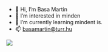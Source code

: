 - 👋 Hi, I’m Basa Martin
- 👀 I’m interested in minden
- 🌱 I’m currently learning mindent is.
- 📫 basamartin@turr.hu


![](https://komarev.com/ghpvc/?username=Martinanevem)
<!---
Martinanevem/Martinanevem is a ✨ special ✨ repository because its `README.md` (this file) appears on your GitHub profile.
You can click the Preview link to take a look at your changes.
--->
